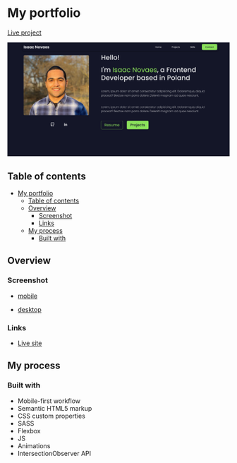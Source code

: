 # My portfolio

[Live project](https://isaac-novaes-portfolio.netlify.app/)

![Project preview](./assets/preview.png)

## Table of contents

- [My portfolio](#my-portfolio)
  - [Table of contents](#table-of-contents)
  - [Overview](#overview)
    - [Screenshot](#screenshot)
    - [Links](#links)
  - [My process](#my-process)
    - [Built with](#built-with)

## Overview

### Screenshot

- [mobile](./assets/mobile.png)

- [desktop](./assets/desktop.png)

### Links

- [Live site](https://isaac-novaes-portfolio.netlify.app/)

## My process

### Built with

- Mobile-first workflow
- Semantic HTML5 markup
- CSS custom properties
- SASS
- Flexbox
- JS
- Animations
- IntersectionObserver API
  